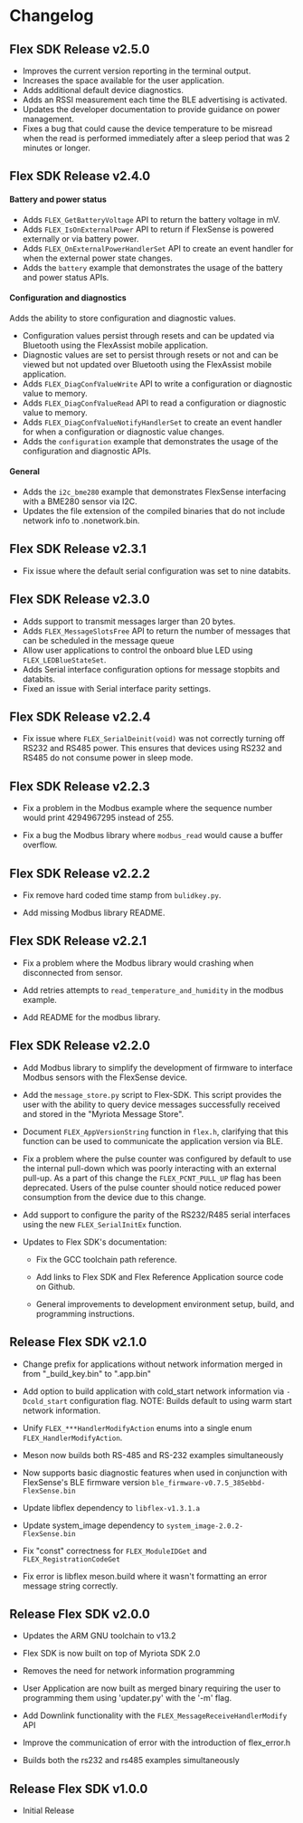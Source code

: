 # Changelog

## Flex SDK Release v2.5.0

* Improves the current version reporting in the terminal output.
* Increases the space available for the user application.
* Adds additional default device diagnostics.
* Adds an RSSI measurement each time the BLE advertising is activated.
* Updates the developer documentation to provide guidance on power management.
* Fixes a bug that could cause the device temperature to be misread when the read is performed immediately after a sleep period that was 2 minutes or longer.

## Flex SDK Release v2.4.0

#### Battery and power status
* Adds `FLEX_GetBatteryVoltage` API to return the battery voltage in mV.
* Adds `FLEX_IsOnExternalPower` API to return if FlexSense is powered externally or via battery power.
* Adds `FLEX_OnExternalPowerHandlerSet` API to create an event handler for when the external power state changes.
* Adds the `battery` example that demonstrates the usage of the battery and power status APIs.

#### Configuration and diagnostics
Adds the ability to store configuration and diagnostic values.
* Configuration values persist through resets and can be updated via Bluetooth using the FlexAssist mobile application.
* Diagnostic values are set to persist through resets or not and can be viewed but not updated over Bluetooth using the FlexAssist mobile application.
* Adds `FLEX_DiagConfValueWrite` API to write a configuration or diagnostic value to memory.
* Adds `FLEX_DiagConfValueRead` API to read a configuration or diagnostic value to memory.
* Adds `FLEX_DiagConfValueNotifyHandlerSet` to create an event handler for when a configuration or diagnostic value changes.
* Adds the `configuration` example that demonstrates the usage of the configuration and diagnostic APIs.

#### General
* Adds the `i2c_bme280` example that demonstrates FlexSense interfacing with a BME280 sensor via I2C.
* Updates the file extension of the compiled binaries that do not include network info to .nonetwork.bin.

## Flex SDK Release v2.3.1

* Fix issue where the default serial configuration was set to nine databits.

## Flex SDK Release v2.3.0

* Adds support to transmit messages larger than 20 bytes.
* Adds `FLEX_MessageSlotsFree` API to return the number of messages that can be scheduled in the message queue
* Allow user applications to control the onboard blue LED using `FLEX_LEDBlueStateSet`.
* Adds Serial interface configuration options for message stopbits and databits.
* Fixed an issue with Serial interface parity settings.

## Flex SDK Release v2.2.4

* Fix issue where `FLEX_SerialDeinit(void)` was not correctly turning off RS232
  and RS485 power. This ensures that devices using RS232 and RS485 do not
  consume power in sleep mode.

## Flex SDK Release v2.2.3

* Fix a problem in the Modbus example where the sequence number would print
  4294967295 instead of 255.

* Fix a bug the Modbus library where `modbus_read` would cause a buffer
  overflow.

## Flex SDK Release v2.2.2

* Fix remove hard coded time stamp from `bulidkey.py`.

* Add missing Modbus library README.

## Flex SDK Release v2.2.1

* Fix a problem where the Modbus library would crashing when disconnected from
  sensor.

* Add retries attempts to `read_temperature_and_humidity` in the modbus
  example.

* Add README for the modbus library.

## Flex SDK Release v2.2.0

* Add Modbus library to simplify the development of firmware to interface
  Modbus sensors with the FlexSense device.

* Add the `message_store.py` script to Flex-SDK. This script provides the user
  with the ability to query device messages successfully received and stored in
  the "Myriota Message Store".

* Document `FLEX_AppVersionString` function in `flex.h`, clarifying that this
  function can be used to communicate the application version via BLE.

* Fix a problem where the pulse counter was configured by default to use the
  internal pull-down which was poorly interacting with an external pull-up. As
  a part of this change the `FLEX_PCNT_PULL_UP` flag has been deprecated. Users
  of the pulse counter should notice reduced power consumption from the
  device due to this change.

* Add support to configure the parity of the RS232/R485 serial interfaces using
  the new `FLEX_SerialInitEx` function.

* Updates to Flex SDK's documentation:

    - Fix the GCC toolchain path reference.

    - Add links to Flex SDK and Flex Reference Application source code on
      Github.

    - General improvements to development environment setup, build, and
      programming instructions.

## Release Flex SDK v2.1.0

* Change prefix for applications without network information merged in from
  "_build_key.bin" to ".app.bin"

* Add option to build application with cold_start network information via
  `-Dcold_start` configuration flag. NOTE: Builds default to using warm start
  network information.

* Unify `FLEX_***HandlerModifyAction` enums into a single enum
  `FLEX_HandlerModifyAction`.

* Meson now builds both RS-485 and RS-232 examples simultaneously

* Now supports basic diagnostic features when used in conjunction with
  FlexSense's BLE firmware version `ble_firmware-v0.7.5_385ebbd-FlexSense.bin`

* Update libflex dependency to `libflex-v1.3.1.a`

* Update system_image dependency to `system_image-2.0.2-FlexSense.bin`

* Fix "const" correctness for `FLEX_ModuleIDGet` and `FLEX_RegistrationCodeGet`

* Fix error is libflex meson.build  where it wasn't formatting an error message
  string correctly.

## Release Flex SDK v2.0.0

* Updates the ARM GNU toolchain to v13.2

* Flex SDK is now built on top of Myriota SDK 2.0

* Removes the need for network information programming

* User Application are now built as merged binary requiring the user to
  programming them using 'updater.py' with the '-m' flag.

* Add Downlink functionality with the `FLEX_MessageReceiveHandlerModify` API

* Improve the communication of error with the introduction of flex_error.h

* Builds both the rs232 and rs485 examples simultaneously

## Release Flex SDK v1.0.0

* Initial Release
